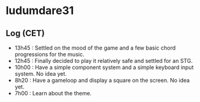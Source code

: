 ludumdare31
===========

## Log (CET)

 * 13h45 : Settled on the mood of the game and a few basic chord progressions for the music.
 * 12h45 : Finally decided to play it relatively safe and settled for an STG.
 * 10h00 : Have a simple component system and a simple keyboard input system. No idea yet.
 *  8h20 : Have a gameloop and display a square on the screen. No idea yet.
 *  7h00 : Learn about the theme.
